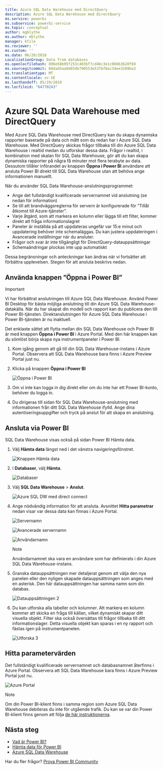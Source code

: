 ```yaml
---
title: Azure SQL Data Warehouse med DirectQuery
description: Azure SQL Data Warehouse med DirectQuery
ms.service: powerbi
ms.subservice: powerbi-service
ms.topic: conceptual
author: mgblythe
ms.author: mblythe
manager: kfile
ms.reviewer: ''
ms.custom: ''
ms.date: 06/20/2018
LocalizationGroup: Data from databases
ms.openlocfilehash: 896e58b95f253c403bf7cd4bc3e1c069b3628f69
ms.sourcegitcommit: 60dad5aa0d85db790553e537bf8ac34ee3289ba3
ms.translationtype: MT
ms.contentlocale: sv-SE
ms.lasthandoff: 05/29/2019
ms.locfileid: "64770243"
---
```

# <a name="azure-sql-data-warehouse-with-directquery"></a>Azure SQL Data Warehouse med DirectQuery

Med Azure SQL Data Warehouse med DirectQuery kan du skapa dynamiska rapporter baserade på data och mått som du redan har i Azure SQL Data Warehouse. Med DirectQuery skickas frågor tillbaka till din Azure SQL Data Warehouse i realtid medan du utforskar dessa data. Frågor i realtid, i kombination med skalan för SQL Data Warehouse, gör att du kan skapa dynamiska rapporter på några få minuter mot flera terabyte av data. Dessutom tillåter införandet av knappen **Öppna i Power BI** användare att ansluta Power BI direkt till SQL Data Warehouse utan att behöva ange informationen manuellt.

När du använder SQL Data Warehouse-anslutningsprogrammet:

* Ange det fullständigt kvalificerade servernamnet vid anslutning (se nedan för information)
* Se till att brandväggsreglerna för servern är konfigurerade för ”Tillåt åtkomst till Azure-tjänster”.
* Varje åtgärd, som att markera en kolumn eller lägga till ett filter, kommer direkt att fråga informationslagret
* Paneler är inställda på att uppdateras ungefär var 15:e minut och uppdatering behöver inte schemaläggas.  Du kan justera uppdateringen i Avancerade inställningar när du ansluter.
* Frågor och svar är inte tillgängligt för DirectQuery-datauppsättningar
* Schemaändringar plockas inte upp automatiskt

Dessa begränsningar och anteckningar kan ändras när vi fortsätter att förbättra upplevelsen. Stegen för att ansluta beskrivs nedan.

## <a name="using-the-open-in-power-bi-button"></a>Använda knappen ”Öppna i Power BI”

> [!Important]
> Vi har förbättrat anslutningen till Azure SQL Data Warehouse.  Använd Power BI Desktop för bästa möjliga anslutning till din Azure SQL Data Warehouse-datakälla.  När du har skapat din modell och rapport kan du publicera den till Power BI-tjänsten.  Direktanslutningen för Azure SQL Data Warehouse i Power BI-tjänsten är nu inaktuell.

Det enklaste sättet att flytta mellan din SQL Data Warehouse och Power BI är med knappen **Öppna i Power BI** i Azure Portal. Med den här knappen kan du sömlöst börja skapa nya instrumentpaneler i Power BI.

1. Kom igång genom att gå till din SQL Data Warehouse-instans i Azure Portal. Observera att SQL Data Warehouse bara finns i Azure Preview Portal just nu.

2. Klicka på knappen **Öppna i Power BI**

    ![Öppna i Power BI](media/service-azure-sql-data-warehouse-with-direct-connect/openinpowerbi.png)

3. Om vi inte kan logga in dig direkt eller om du inte har ett Power BI-konto, behöver du logga in.

4. Du dirigeras till sidan för SQL Data Warehouse-anslutning med informationen från ditt SQL Data Warehouse ifylld. Ange dina autentiseringsuppgifter och tryck på anslut för att skapa en anslutning.

## <a name="connecting-through-power-bi"></a>Ansluta via Power BI

SQL Data Warehouse visas också på sidan Power BI Hämta data. 

1. Välj **Hämta data** längst ned i det vänstra navigeringsfönstret.  

    ![Knappen Hämta data](media/service-azure-sql-data-warehouse-with-direct-connect/getdatabutton.png)

2. I **Databaser**, välj **Hämta**.

    ![Databaser](media/service-azure-sql-data-warehouse-with-direct-connect/databases.png)

3. Välj **SQL Data Warehouse** \> **Anslut**.

    ![Azure SQL DW med direct connect](media/service-azure-sql-data-warehouse-with-direct-connect/azuresqldatawarehouseconnect.png)

4. Ange nödvändig information för att ansluta. Avsnittet **Hitta parametrar** nedan visar var dessa data kan finnas i Azure Portal.

    ![Servernamn](media/service-azure-sql-data-warehouse-with-direct-connect/servername.png)

    ![Avancerade servernamn](media/service-azure-sql-data-warehouse-with-direct-connect/servernamewithadvanced.png)

    ![Användarnamn](media/service-azure-sql-data-warehouse-with-direct-connect/username.png)

   > [!NOTE]
   > Användarnamnet ska vara en användare som har definierats i din Azure SQL Data Warehouse-instans.

5. Granska datauppsättningen mer detaljerat genom att välja den nya panelen eller den nyligen skapade datauppsättningen som anges med en asterisk. Den här datauppsättningen har samma namn som din databas.

    ![Datauppsättningen 2](media/service-azure-sql-data-warehouse-with-direct-connect/dataset2.png)

6. Du kan utforska alla tabeller och kolumner. Att markera en kolumn kommer att skicka en fråga till källan, vilket dynamiskt skapar ditt visuella objekt. Filter ska också översättas till frågor tillbaka till ditt informationslager. Detta visuella objekt kan sparas i en ny rapport och fästas igen på instrumentpanelen.

    ![Utforska 3](media/service-azure-sql-data-warehouse-with-direct-connect/explore3.png)

## <a name="finding-parameter-values"></a>Hitta parametervärden

Det fullständigt kvalificerade servernamnet och databasnamnet återfinns i Azure Portal. Observera att SQL Data Warehouse bara finns i Azure Preview Portal just nu.

![Azure Portal](media/service-azure-sql-data-warehouse-with-direct-connect/azureportal.png)

> [!NOTE]
> Om din Power BI-klient finns i samma region som Azure SQL Data Warehouse debiteras du inte för utgående trafik. Du kan se var din Power BI-klient finns genom att följa [de här instruktionerna](https://docs.microsoft.com/power-bi/service-admin-where-is-my-tenant-located).

## <a name="next-steps"></a>Nästa steg

* [Vad är Power BI?](power-bi-overview.md)  
* [Hämta data för Power BI](service-get-data.md)  
* [Azure SQL Data Warehouse](/azure/sql-data-warehouse/sql-data-warehouse-overview-what-is/)

Har du fler frågor? [Prova Power BI Community](http://community.powerbi.com/)